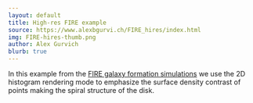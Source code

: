 ```yaml
---
layout: default
title: High-res FIRE example
source: https://www.alexbgurvi.ch/FIRE_hires/index.html 
img: FIRE-hires-thumb.png
author: Alex Gurvich
blurb: true
---
```

In this example from the [FIRE galaxy formation simulations](https://fire.northwestern.edu) we use the 2D histogram rendering mode to emphasize the surface density contrast of points making the spiral structure of the disk.